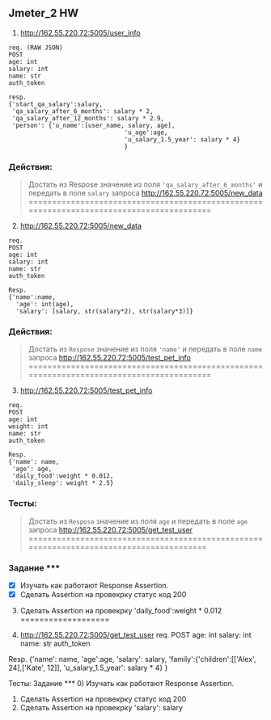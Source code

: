 ## Jmeter_2 HW

1. http://162.55.220.72:5005/user_info
```
req. (RAW JSON)
POST
age: int
salary: int
name: str
auth_token
```
```
resp.
{'start_qa_salary':salary,
 'qa_salary_after_6_months': salary * 2,
 'qa_salary_after_12_months': salary * 2.9,
 'person': {'u_name':[user_name, salary, age],
                                'u_age':age,
                                'u_salary_1.5_year': salary * 4}
                                }
```
### Действия:

>Достать из Respose значение из поля `'qa_salary_after_6_months'` и передать в поле `salary` запроса http://162.55.220.72:5005/new_data
=========================================================================================

2. http://162.55.220.72:5005/new_data
```
req.
POST
age: int
salary: int
name: str
auth_token
```
```
Resp.
{'name':name,
  'age': int(age),
  'salary': [salary, str(salary*2), str(salary*3)]}
```
### Действия:
>Достать из `Respose` значение из поля `'name'` и передать в поле `name` запроса http://162.55.220.72:5005/test_pet_info
=========================================================================================

3. http://162.55.220.72:5005/test_pet_info
```
req.
POST
age: int
weight: int
name: str
auth_token
```
```
Resp.
{'name': name,
 'age': age,
 'daily_food':weight * 0.012,
 'daily_sleep': weight * 2.5}
```

### Тесты:
>Достать из `Respose` значение из поля `age` и передать в поле `age` запроса http://162.55.220.72:5005/get_test_user
========================================================================================


### Задание ***

- [x] Изучать как работают Response Assertion.
- [x] Сделать Assertion на провекрку статус код 200
3. Сделать Assertion на провекрку 'daily_food':weight * 0.012
===================

4) http://162.55.220.72:5005/get_test_user
req.
POST
age: int
salary: int
name: str
auth_token

Resp.
{'name': name,
 'age':age,
 'salary': salary,
 'family':{'children':[['Alex', 24],['Kate', 12]],
 'u_salary_1.5_year': salary * 4}
  }

Тесты:
Задание ***
0) Изучать как работают Response Assertion.
1) Сделать Assertion на провекрку статус код 200
2) Сделать Assertion на провекрку 'salary': salary

